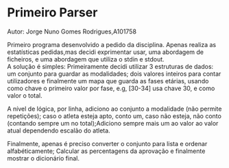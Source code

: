 # Primeiro Parser
Autor: Jorge Nuno Gomes Rodrigues,A101758<br />

Primeiro programa desenvolvido a pedido da disciplina. Apenas realiza as estatísticas pedidas,mas decidi exprimentar usar, uma abordagem de ficheiros, e uma abordagem que utiliza o stdin e stdout.<br />
A solução é simples: Primeiramente decidi utilizar 3 estruturas de dados: um conjunto para guardar as modalidades; dois valores inteiros para contar utilizadores e finalmente um mapa que guarda as fases etárias, usando como chave o primeiro valor por fase, e.g, [30-34] usa chave 30, e como valor o total.

A nível de lógica, por linha, adiciono ao conjunto a modalidade (não permite repetições); caso o atleta esteja apto, conto um, caso não esteja, não conto (contando sempre um no total);Adiciono sempre mais um ao valor ao valor atual dependendo escalão do atleta.

Finalmente, apenas é preciso converter o conjunto para lista e ordenar alfabéticamente; Calcular as percentagens da aprovação e finalmente mostrar o dicionário final.